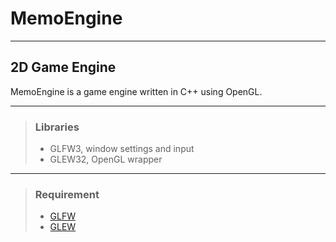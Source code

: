 # MemoEngine

---

## 2D Game Engine

MemoEngine is a game engine written in C++ using OpenGL.

---

>### Libraries
>
> - GLFW3, window settings and input
> - GLEW32, OpenGL wrapper

---

>### Requirement
>
> - [GLFW](https://www.glfw.org/download.html)
> - [GLEW](https://glew.sourceforge.net/index.html)
